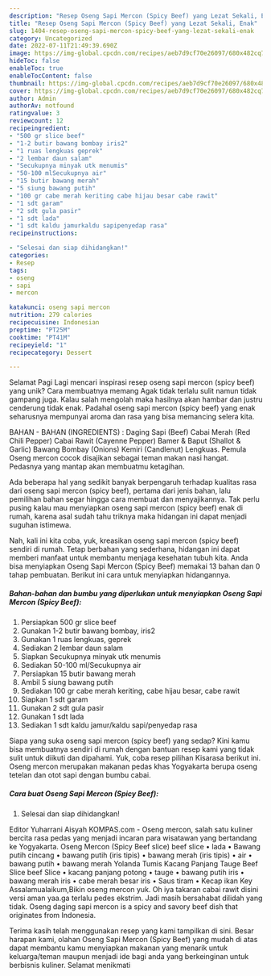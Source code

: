 ```yaml
---
description: "Resep Oseng Sapi Mercon (Spicy Beef) yang Lezat Sekali, Enak"
title: "Resep Oseng Sapi Mercon (Spicy Beef) yang Lezat Sekali, Enak"
slug: 1404-resep-oseng-sapi-mercon-spicy-beef-yang-lezat-sekali-enak
category: Uncategorized
date: 2022-07-11T21:49:39.690Z
image: https://img-global.cpcdn.com/recipes/aeb7d9cf70e26097/680x482cq70/oseng-sapi-mercon-spicy-beef-foto-resep-utama.jpg
hideToc: false
enableToc: true
enableTocContent: false
thumbnail: https://img-global.cpcdn.com/recipes/aeb7d9cf70e26097/680x482cq70/oseng-sapi-mercon-spicy-beef-foto-resep-utama.jpg
cover: https://img-global.cpcdn.com/recipes/aeb7d9cf70e26097/680x482cq70/oseng-sapi-mercon-spicy-beef-foto-resep-utama.jpg
author: Admin
authorAv: notfound
ratingvalue: 3
reviewcount: 12
recipeingredient:
- "500 gr slice beef"
- "1-2 butir bawang bombay iris2"
- "1 ruas lengkuas geprek"
- "2 lembar daun salam"
- "Secukupnya minyak utk menumis"
- "50-100 mlSecukupnya air"
- "15 butir bawang merah"
- "5 siung bawang putih"
- "100 gr cabe merah keriting cabe hijau besar cabe rawit"
- "1 sdt garam"
- "2 sdt gula pasir"
- "1 sdt lada"
- "1 sdt kaldu jamurkaldu sapipenyedap rasa"
recipeinstructions:

- "Selesai dan siap dihidangkan!"
categories:
- Resep
tags:
- oseng
- sapi
- mercon

katakunci: oseng sapi mercon 
nutrition: 279 calories
recipecuisine: Indonesian
preptime: "PT25M"
cooktime: "PT41M"
recipeyield: "1"
recipecategory: Dessert

---
```



Selamat Pagi Lagi mencari inspirasi resep oseng sapi mercon (spicy beef) yang unik? Cara membuatnya memang Agak tidak terlalu sulit namun tidak gampang juga. Kalau salah mengolah maka hasilnya akan hambar dan justru cenderung tidak enak. Padahal oseng sapi mercon (spicy beef) yang enak seharusnya mempunyai aroma dan rasa yang bisa memancing selera kita.


BAHAN - BAHAN (INGREDIENTS) : Daging Sapi (Beef) Cabai Merah (Red Chili Pepper) Cabai Rawit (Cayenne Pepper) Bamer &amp; Baput (Shallot &amp; Garlic) Bawang Bombay (Onions) Kemiri (Candlenut) Lengkuas. Pemula Oseng mercon cocok disajikan sebagai teman makan nasi hangat. Pedasnya yang mantap akan membuatmu ketagihan.

Ada beberapa hal yang sedikit banyak berpengaruh terhadap kualitas rasa dari oseng sapi mercon (spicy beef), pertama dari jenis bahan, lalu pemilihan bahan segar hingga cara membuat dan menyajikannya. Tak perlu pusing kalau mau menyiapkan oseng sapi mercon (spicy beef) enak di rumah, karena asal sudah tahu triknya maka hidangan ini dapat menjadi suguhan istimewa.


Nah, kali ini kita coba, yuk, kreasikan oseng sapi mercon (spicy beef) sendiri di rumah. Tetap berbahan yang sederhana, hidangan ini dapat memberi manfaat untuk membantu menjaga kesehatan tubuh kita. Anda bisa menyiapkan Oseng Sapi Mercon (Spicy Beef) memakai 13 bahan dan 0 tahap pembuatan. Berikut ini cara untuk menyiapkan hidangannya.

<!--inarticleads1-->

##### Bahan-bahan dan bumbu yang diperlukan untuk menyiapkan Oseng Sapi Mercon (Spicy Beef):

1. Persiapkan 500 gr slice beef
1. Gunakan 1-2 butir bawang bombay, iris2
1. Gunakan 1 ruas lengkuas, geprek
1. Sediakan 2 lembar daun salam
1. Siapkan Secukupnya minyak utk menumis
1. Sediakan 50-100 ml/Secukupnya air
1. Persiapkan 15 butir bawang merah
1. Ambil 5 siung bawang putih
1. Sediakan 100 gr cabe merah keriting, cabe hijau besar, cabe rawit
1. Siapkan 1 sdt garam
1. Gunakan 2 sdt gula pasir
1. Gunakan 1 sdt lada
1. Sediakan 1 sdt kaldu jamur/kaldu sapi/penyedap rasa


Siapa yang suka oseng sapi mercon (spicy beef) yang sedap? Kini kamu bisa membuatnya sendiri di rumah dengan bantuan resep kami yang tidak sulit untuk diikuti dan dipahami. Yuk, coba resep pilihan Kisarasa berikut ini. Oseng mercon merupakan makanan pedas khas Yogyakarta berupa oseng tetelan dan otot sapi dengan bumbu cabai. 

<!--inarticleads2-->

##### Cara buat Oseng Sapi Mercon (Spicy Beef):


1. Selesai dan siap dihidangkan!

Editor Yuharrani Aisyah KOMPAS.com - Oseng mercon, salah satu kuliner bercita rasa pedas yang menjadi incaran para wisatawan yang bertandang ke Yogyakarta. Oseng Mercon (Spicy Beef slice) beef slice • lada • Bawang putih cincang • bawang putih (iris tipis) • bawang merah (iris tipis) • air • bawang putih • bawang merah Yolanda Tumis Kacang Panjang Tauge Beef Slice beef Slice • kacang panjang potong • tauge • bawang putih iris • bawang merah iris • cabe merah besar iris • Saus tiram • Kecap ikan Key Assalamualaikum,Bikin oseng mercon yuk. Oh iya takaran cabai rawit disini versi aman yaa.ga terlalu pedes ekstrim. Jadi masih bersahabat dilidah yang tidak. Oseng daging sapi mercon is a spicy and savory beef dish that originates from Indonesia. 

Terima kasih telah menggunakan resep yang kami tampilkan di sini. Besar harapan kami, olahan Oseng Sapi Mercon (Spicy Beef) yang mudah di atas dapat membantu kamu menyiapkan makanan yang menarik untuk keluarga/teman maupun menjadi ide bagi anda yang berkeinginan untuk berbisnis kuliner. Selamat menikmati
